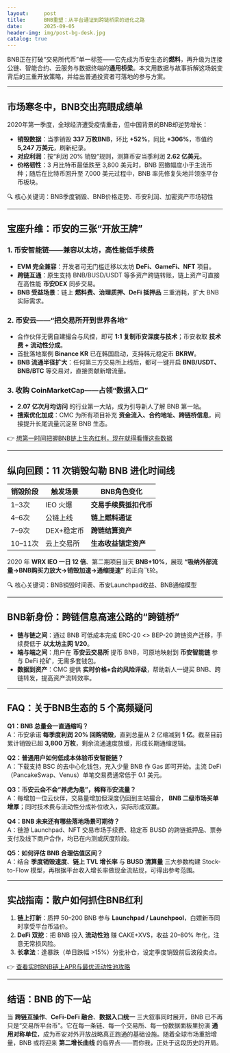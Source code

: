 ```yaml
---
layout:     post
title:      BNB重塑：从平台通证到跨链桥梁的进化之路
date:       2025-09-05
header-img: img/post-bg-desk.jpg
catalog: true
---
```


BNB正在打破“交易所代币”单一标签——它先成为币安生态的**燃料**，再升级为连接公链、智能合约、云服务与数据终端的**通用桥梁**。本文用数据与故事拆解这场蜕变背后的三重开放策略，并给出普通投资者可落地的参与方案。

---

## 市场寒冬中，BNB交出亮眼成绩单

2020年第一季度，全球经济遭受疫情重击，但中国背景的BNB却逆势增长：

- **销毁数据**：当季销毁 **337 万枚BNB**，环比 **+52%**，同比 **+306%**，市值约 **5,247 万美元**，刷新纪录。  
- **对应利润**：按“利润 20% 销毁”规则，测算币安当季利润 **2.62 亿美元**。  
- **价格韧性**：3 月比特币最低跌至 3,800 美元时，BNB 回撤幅度小于主流币种；随后在比特币回升至 7,000 美元过程中，BNB 率先修复失地并领涨平台币板块。

🔍 核心关键词：BNB季度销毁、BNB价格走势、币安利润、加密资产市场韧性

---

## 宝座升维：币安的三张“开放王牌”

### 1. 币安智能链——兼容以太坊，高性能低手续费  
- **EVM 完全兼容**：开发者可无门槛迁移以太坊 **DeFi、GameFi、NFT** 项目。  
- **跨链互通**：原生支持 BNB/BUSD/USDT 等多资产跨链转账，链上资产可直接在高性能 **币安DEX** 同步交易。  
- **BNB 受益场景**：链上 **燃料费、治理质押、DeFi 抵押品** 三重消耗，扩大 BNB 实际需求。

### 2. 币安云——“把交易所开到世界各地”  
- 合作伙伴无需自建撮合与风控，即可 **1:1 复制币安深度与技术**；币安收取 **技术费 + 流动性分成**。  
- 首批落地案例 **Binance KR** 已在韩国启动，支持韩元稳定币 **BKRW**。  
- **BNB 流通半径扩大**：任何第三方交易所上线后，都可一键开启 **BNB/USDT、BNB/BTC** 等交易对，直接贡献新增流量。

### 3. 收购 CoinMarketCap——占领“数据入口”  
- **2.07 亿次月均访问** 的行业第一大站，成为引导新人了解 BNB 第一站。  
- **搜索优化加成**：CMC 为所有项目补充 **资金流入、合约地址、跨链桥信息**，间接提升长尾流量沉淀至 BNB 生态。

👉 [想第一时间把握BNB链上生态红利，现在就得看懂这些数据](https://okxdog.com/)

---

## 纵向回顾：11 次销毁勾勒 BNB 进化时间线

| 销毁阶段 | 触发场景 | BNB角色变化 |
|---|---|---|
| 1–3次  | IEO 火爆 | **交易手续费抵扣代币** |
| 4–6次  | 公链上线 | **链上燃料通证** |
| 7–9次  | DEX+稳定币 | **跨链结算资产** |
| 10–11次 | 云上交易所 | **生态收益锚定资产** |

2020 年 **WRX IEO 一日 12 倍**、第二期项目当天 **BNB+10%**，展现 **“吸纳外部流量→BNB购买力放大→销毁加速→通缩提速”** 的正向飞轮。

🔍 核心关键词：BNB销毁时间表、币安Launchpad收益、BNB通缩模型

---

## BNB新身份：跨链信息高速公路的“跨链桥”

- **链与链之间**：通过 BNB 可低成本完成 ERC-20 <> BEP-20 跨链资产迁移，手续费低于 **以太坊主网 1/20**。  
- **端与端之间**：用户在 **币安云交易所** 提币 BNB，可原地映射到 **币安智能链** 参与 DeFi 挖矿，无需多套钱包。  
- **数据到资产**：CMC 提供 **实时价格+合约风险评级**，帮助新人一键买 BNB、跨链转发，提高资产流转效率。

---

## FAQ：关于BNB生态的 5 个高频疑问

**Q1：BNB 总量会一直通缩吗？**  
A：币安承诺 **每季度利润 20% 回购销毁**，直到总量从 2 亿缩减到 **1 亿**。截至目前累计销毁已超 **3,800 万枚**，剩余流通速度放缓，形成长期通缩逻辑。

**Q2：普通用户如何低成本体验币安智能链？**  
A：下载支持 BSC 的去中心化钱包，充入少量 BNB 作 Gas 即可开始。主流 DeFi（PancakeSwap、Venus）单笔交易费通常低于 0.1 美元。

**Q3：币安云会不会“养虎为患”，稀释币安流量？**  
A：每增加一位云伙伴，交易量增加但深度仍回到主站撮合， **BNB 二级市场买单增厚**；同时技术费与流动性分成补位收入，实际形成双赢。

**Q4：BNB 未来还有哪些落地场景可期待？**  
A：链游 Launchpad、NFT 交易市场手续费、稳定币 BUSD 的跨链抵押品、票券支付及线下商户合作，均已在内测或灰度阶段。

**Q5：如何评估 BNB 合理估值区间？**  
A：结合 **季度销毁速度**、**链上 TVL 增长率** 与 **BUSD 清算量** 三大参数构建 Stock-to-Flow 模型，再根据平台收入增长率做现金流贴现，可得出参考范围。

---

## 实战指南：散户如何抓住BNB红利

1. **链上打新**：质押 50–200 BNB 参与 **Launchpad / Launchpool**，白嫖新币同时享受平台币溢价。  
2. **DeFi 双挖**：把 BNB 投入 **流动性池** 赚 CAKE+XVS，收益 20–80% 年化，注意无常损风险。  
3. **长拿法**：逢暴跌（单日跌幅 >15%）分批补仓，设定季度销毁前后波段卖点。

👉 [查看实时BNB链上APR与最优流动性池攻略](https://okxdog.com/)

---

## 结语：BNB 的下一站

当 **跨链互操作**、**CeFi-DeFi 融合**、**数据入口统一** 三大叙事同时展开，BNB 已不再只是“交易所平台币”。它在每一条链、每一个交易所、每一份数据面板里扮演 **通用对称单位**，成为币安对外开放战略真正跑通的基础设施。随着全球市场重拾增量，BNB 或将迎来 **第二增长曲线** 的临界点——而你我，正处于这段历史的开局。